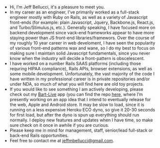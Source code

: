 - Hi, I’m Jeff Bellucci, it's a pleasure to meet you.
- In my career as an engineer, I've primarily worked as a full-stack engineer mostly with Ruby on Rails, as well as a variety of Javascript front-ends (for example: plain Javascript, Jquery, Backbone.js, React.js, and Turbo/Stimulus.js, etc.).  Generally speaking, I have focused more on backend development since vack-end frameworks appear to have more staying power than JS front-end libraries/framewors.  Over the course of my roughly 10 year career in web develoment, I have seen the popularity of various front-end patterns wax and wane, so I do my best to focus on making sure I maintain solid Javascript fundamentals, since you never know when the industry will decide a front-pattern is obscelescent.
- I have worked on a number Rails SAAS platforms (including those requring HIPAA compliance), Rails APIs, browser extensions, as well as some mobile development. Unfortunately, the vast majority of the code I have written in my professional career is in private repositories and/or under NDA, so much of what you will find here are old toy projects.
- If you would like to see something I am actively developing, please check out my [Bart-Live](https://bart-live.herokuapp.com) app (you can find the repo [here](https://github.com/DoubleKick-Creations/bart-live-2), where I’m presently working on an app idea that I intend to eventually release for the web, Apple and Android store.  It may be slow to load, since it is running on a less expensive Heroku ECO dyno, so give it 20-30 seconds for first load, but after the dyno is spun up everything should run normally.  I deploy new features and updates when I have time, so make sure check on it once in awhile if you are curious. 
- Please keep me in mind for management, staff, senior/lead full-stack or back-end Rails opportunities.
- Feel free to contact me at jeffmbellucci@gmail.com.
<!---
jeffmbellucci/jeffmbellucci is a ✨ special ✨ repository because its `README.md` (this file) appears on your GitHub profile.
You can click the Preview link to take a look at your changes.
--->
